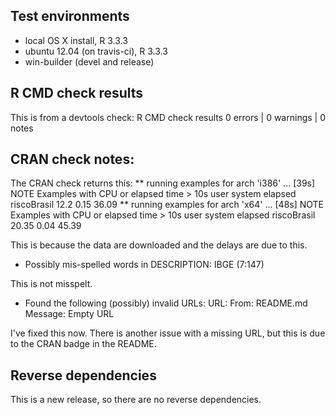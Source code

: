 ## Test environments
* local OS X install, R 3.3.3
* ubuntu 12.04 (on travis-ci), R 3.3.3
* win-builder (devel and release)

## R CMD check results

This is from a devtools check:
R CMD check results
0 errors | 0 warnings | 0 notes

## CRAN check notes:
The CRAN check returns this:
** running examples for arch 'i386' ... [39s] NOTE
Examples with CPU or elapsed time > 10s
            user system elapsed
riscoBrasil 12.2   0.15   36.09
** running examples for arch 'x64' ... [48s] NOTE
Examples with CPU or elapsed time > 10s
             user system elapsed
riscoBrasil 20.35   0.04   45.39

This is because the data are downloaded and the delays are due to this. 

* Possibly mis-spelled words in DESCRIPTION:
  IBGE (7:147)

This is not misspelt. 

* Found the following (possibly) invalid URLs:
  URL: 
    From: README.md
    Message: Empty URL

I've fixed this now. There is another issue with a missing URL, but
this is due to the CRAN badge in the README. 

## Reverse dependencies

This is a new release, so there are no reverse dependencies.
